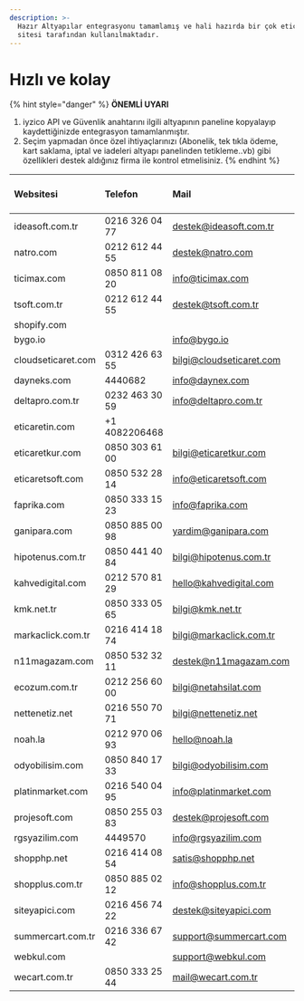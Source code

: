 ```yaml
---
description: >-
  Hazır Altyapılar entegrasyonu tamamlamış ve hali hazırda bir çok eticaret
  sitesi tarafından kullanılmaktadır.
---
```


# Hızlı ve kolay

{% hint style="danger" %}
**ÖNEMLİ UYARI**

1. iyzico API ve Güvenlik anahtarını ilgili altyapının paneline kopyalayıp kaydettiğinizde entegrasyon tamamlanmıştır. 
2. Seçim yapmadan önce özel ihtiyaçlarınızı \(Abonelik, tek tıkla ödeme, kart saklama, iptal ve iadeleri altyapı panelinden tetikleme..vb\) gibi özellikleri destek aldığınız firma ile kontrol etmelisiniz.
{% endhint %}

| Websitesi | Telefon | Mail | Anında Sanal Pos | Video Anlatım |
| :--- | :--- | :--- | :--- | :--- |
| ideasoft.com.tr | 0216 326 04 77 | destek@ideasoft.com.tr | var |  |
| natro.com | 0212 612 44 55 | destek@natro.com | var |  |
| ticimax.com | 0850 811 08 20 | info@ticimax.com | var |  |
| tsoft.com.tr | 0212 612 44 55 | destek@tsoft.com.tr | var |  |
| shopify.com | ​ | ​ | yok |  |
| bygo.io | ​ | info@bygo.io | yok |  |
| cloudseticaret.com | 0312 426 63 55 | bilgi@cloudseticaret.com | yok |  |
| dayneks.com | 4440682 | info@daynex.com | yok |  |
| deltapro.com.tr | 0232 463 30 59 | info@deltapro.com.tr | yok |  |
| eticaretin.com | +1 4082206468 | ​ | yok |  |
| eticaretkur.com | 0850 303 61 00 | bilgi@eticaretkur.com | yok |  |
| eticaretsoft.com | 0850 532 28 14 | info@eticaretsoft.com | yok |  |
| faprika.com | 0850 333 15 23 | info@faprika.com | yok |  |
| ganipara.com | 0850 885 00 98 | yardim@ganipara.com | yok |  |
| hipotenus.com.tr | 0850 441 40 84 | bilgi@hipotenus.com.tr | yok |  |
| kahvedigital.com | 0212 570 81 29 | hello@kahvedigital.com | yok |  |
| kmk.net.tr | 0850 333 05 65 | bilgi@kmk.net.tr | yok |  |
| markaclick.com.tr | 0216 414 18 74 | bilgi@markaclick.com.tr | yok |  |
| n11magazam.com | 0850 532 32 11 | destek@n11magazam.com | yok |  |
| ecozum.com.tr | 0212 256 60 00 | bilgi@netahsilat.com | yok |  |
| nettenetiz.net | 0216 550 70 71 | bilgi@nettenetiz.net | yok |  |
| noah.la | 0212 970 06 93 | hello@noah.la | yok |  |
| odyobilisim.com | 0850 840 17 33 | bilgi@odyobilisim.com | yok |  |
| platinmarket.com | 0216 540 04 95 | info@platinmarket.com | yok |  |
| projesoft.com | 0850 255 03 83 | destek@projesoft.com | yok |  |
| rgsyazilim.com | 4449570 | info@rgsyazilim.com | yok |  |
| shopphp.net | 0216 414 08 54 | satis@shopphp.net | yok |  |
| shopplus.com.tr | 0850 885 02 12 | info@shopplus.com.tr | yok |  |
| siteyapici.com | 0216 456 74 22 | destek@siteyapici.com | yok |  |
| summercart.com.tr | 0216 336 67 42 | support@summercart.com | yok |  |
| webkul.com | ​ | support@webkul.com | yok |  |
| wecart.com.tr | 0850 333 25 44 | mail@wecart.com.tr | yok |  |

